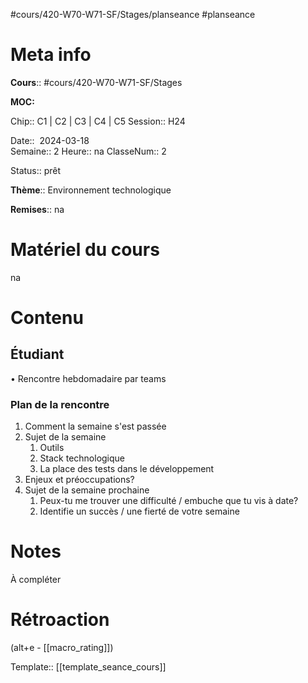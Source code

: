 #cours/420-W70-W71-SF/Stages/planseance #planseance
# Meta info

**Cours**:: #cours/420-W70-W71-SF/Stages 

**MOC:** 

Chip:: <span class="chip cours-1">C1</span> |  <span class="chip cours-2">C2</span> |  <span class="chip cours-3">C3</span> |  <span class="chip cours-4">C4</span> |  <span class="chip cours-5">C5</span>
Session:: H24

Date::  2024-03-18  
Semaine:: 2
Heure:: <span class="chip na">na</span>
ClasseNum:: 2

Status:: <span class="chip ready">prêt</span>

**Thème**:: Environnement technologique

**Remises**:: <span class="chip na">na</span>

# Matériel du cours
<span class="chip na">na</span>
# Contenu
## Étudiant
• Rencontre hebdomadaire par teams
### Plan de la rencontre
1. Comment la semaine s'est passée
2. Sujet de la semaine
	1. Outils
	2. Stack technologique
	3. La place des tests dans le développement
3. Enjeux et préoccupations?
4. Sujet de la semaine prochaine
    1. Peux-tu me trouver une difficulté / embuche que tu vis à date?
    2. Identifie un succès / une fierté de votre semaine
# Notes
À compléter

# Rétroaction
(alt+e - [[macro_rating]])

Template:: [[template_seance_cours]]